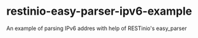# restinio-easy-parser-ipv6-example
An example of parsing IPv6 addres with help of RESTinio's easy_parser

